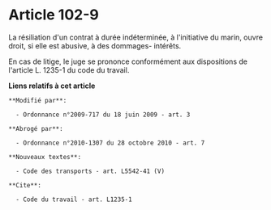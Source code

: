 # Article 102-9

La résiliation d'un contrat à durée indéterminée, à l'initiative du marin, ouvre droit, si elle est abusive, à des dommages-
intérêts. 

En cas de litige, le juge se prononce conformément aux dispositions de l'article L. 1235-1 du code du travail.

**Liens relatifs à cet article**

	**Modifié par**:

	  - Ordonnance n°2009-717 du 18 juin 2009 - art. 3

	**Abrogé par**:

	  - Ordonnance n°2010-1307 du 28 octobre 2010 - art. 7

	**Nouveaux textes**:

	  - Code des transports - art. L5542-41 (V)

	**Cite**:

	  - Code du travail - art. L1235-1
